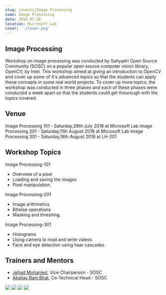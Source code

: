 ```yaml
---
slug: /events/Image Processing
name: Image Processing
date: 2018-07-28
location: Microsoft Lab
cover: './cover.png'
---
```


## Image Processing

Workshop on image processing was conducted by Sahyadri Open Source Community (SOSC) on a popular open source computer vision library, OpenCV, by Intel. This workshop aimed at giving an introduction to OpenCV and cover up some of it's advanced topics so that the students can apply these concepts in some real world projects. To cover up more topics, the workshop was conducted in three phases and each of these phases were conducted a week apart so that the students could get thourough with the topics covered.

## Venue

Image Processing 101 - Saturday,28th July 2018 at Microsoft Lab
Image Processing 201 - Saturday,11th August 2018 at Microsoft Lab 
Image Processing 301 - Saturday,18th August 2018 at LH-201  

## Workshop Topics

Image Processing-101
- Overview of a pixel
- Loading and saving the images 
- Pixel manipulation.

Image Processing-201
- Image arithmetics 
- Bitwise operations 
- Masking and threshing.

Image Processing-301
- Histograms 
- Using camera to read and write videos 
- Face and eye detection using haar cascades

## Trainers and Mentors
- [Jehad Mohamed](https://github.com/jehadmohamedz), Vice Chairperson - SOSC
- [Akshay Ram Bhat](https://github.com/akshayrb22), Co-Technical Head - SOSC

<image src="1.jpg"/>
<image src="2.jpg"/>
<image src="3.jpg"/>
<image src="4.jpg"/>